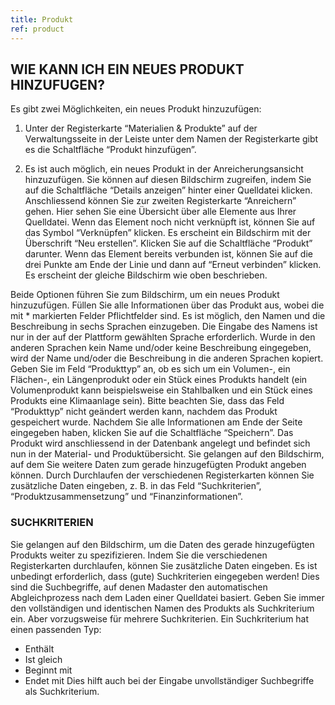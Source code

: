 ```yaml
---
title: Produkt
ref: product
---
```


## WIE KANN ICH EIN NEUES PRODUKT HINZUFUGEN?
Es gibt zwei Möglichkeiten, ein neues Produkt hinzuzufügen:

1. Unter der Registerkarte “Materialien & Produkte” auf der Verwaltungsseite in der Leiste unter dem Namen der Registerkarte gibt es die Schaltfläche “Produkt hinzufügen”.

2. Es ist auch möglich, ein neues Produkt in der Anreicherungsansicht hinzuzufügen. Sie können auf diesen Bildschirm zugreifen, indem Sie auf die Schaltfläche “Details anzeigen” hinter einer Quelldatei klicken. Anschliessend können Sie zur zweiten Registerkarte “Anreichern” gehen. Hier sehen Sie eine Übersicht über alle Elemente aus Ihrer Quelldatei. Wenn das Element noch nicht verknüpft ist, können Sie auf das Symbol “Verknüpfen” klicken. Es erscheint ein Bildschirm mit der Überschrift “Neu erstellen”. Klicken Sie auf die Schaltfläche “Produkt” darunter. Wenn das Element bereits verbunden ist, können Sie auf die drei Punkte am Ende der Linie und dann auf “Erneut verbinden” klicken. Es erscheint der gleiche Bildschirm wie oben beschrieben.

Beide Optionen führen Sie zum Bildschirm, um ein neues Produkt hinzuzufügen. Füllen Sie alle Informationen über das Produkt aus, wobei die mit * markierten Felder Pflichtfelder sind. Es ist möglich, den Namen und die Beschreibung in sechs Sprachen einzugeben. Die Eingabe des Namens ist nur in der auf der Plattform gewählten Sprache erforderlich. Wurde in den anderen Sprachen kein Name und/oder keine Beschreibung eingegeben, wird der Name und/oder die Beschreibung in die anderen Sprachen kopiert. Geben Sie im Feld “Produkttyp” an, ob es sich um ein Volumen-, ein Flächen-, ein Längenprodukt oder ein Stück eines Produkts handelt (ein Volumenprodukt kann beispielsweise ein Stahlbalken und ein Stück eines Produkts eine Klimaanlage sein). Bitte beachten Sie, dass das Feld “Produkttyp” nicht geändert werden kann, nachdem das Produkt gespeichert wurde. Nachdem Sie alle Informationen am Ende der Seite eingegeben haben, klicken Sie auf die Schaltfläche “Speichern”. Das Produkt wird anschliessend in der Datenbank angelegt und befindet sich nun in der Material- und Produktübersicht.
Sie gelangen auf den Bildschirm, auf dem Sie weitere Daten zum gerade hinzugefügten Produkt angeben können. Durch Durchlaufen der verschiedenen Registerkarten können Sie zusätzliche Daten eingeben, z. B. in das Feld “Suchkriterien”, “Produktzusammensetzung” und “Finanzinformationen”.

### SUCHKRITERIEN ###
Sie gelangen auf den Bildschirm, um die Daten des gerade hinzugefügten Produkts weiter zu spezifizieren. Indem Sie die verschiedenen Registerkarten durchlaufen, können Sie zusätzliche Daten eingeben. Es ist unbedingt erforderlich, dass (gute) Suchkriterien eingegeben werden! Dies sind die Suchbegriffe, auf denen Madaster den automatischen Abgleichprozess nach dem Laden einer Quelldatei basiert. Geben Sie immer den vollständigen und identischen Namen des Produkts als Suchkriterium ein. Aber vorzugsweise für mehrere Suchkriterien. Ein Suchkriterium hat einen passenden Typ:

- Enthält
- Ist gleich
- Beginnt mit
- Endet mit Dies hilft auch bei der Eingabe unvollständiger Suchbegriffe als Suchkriterium.
